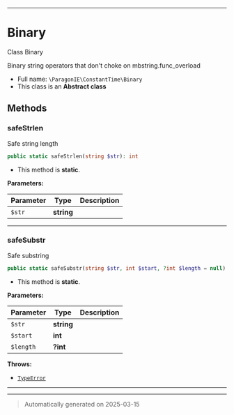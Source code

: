 ***

# Binary

Class Binary

Binary string operators that don't choke on
mbstring.func_overload

* Full name: `\ParagonIE\ConstantTime\Binary`
* This class is an **Abstract class**




## Methods


### safeStrlen

Safe string length

```php
public static safeStrlen(string $str): int
```



* This method is **static**.




**Parameters:**

| Parameter | Type | Description |
|-----------|------|-------------|
| `$str` | **string** |  |





***

### safeSubstr

Safe substring

```php
public static safeSubstr(string $str, int $start, ?int $length = null): string
```



* This method is **static**.




**Parameters:**

| Parameter | Type | Description |
|-----------|------|-------------|
| `$str` | **string** |  |
| `$start` | **int** |  |
| `$length` | **?int** |  |




**Throws:**

- [`TypeError`](../../TypeError.md)



***


***
> Automatically generated on 2025-03-15
